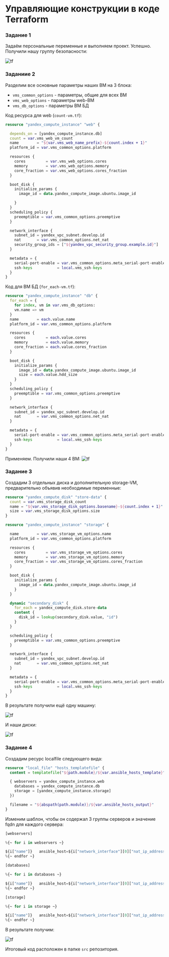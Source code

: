 # Управляющие конструкции в коде Terraform
### Задание 1
Задаём персональные переменные и выполняем проект. Успешно. Получили нашу группу безопасности:

![tf](img/tf-3-1-yc_secgroup.png)

### Заданиие 2
Разделим все основные параметры наших ВМ на 3 блока:
- `vms_common_options` - параметры, общие для всех ВМ
- `vms_web_options` - параметры web-ВМ
- `vms_db_options`  - параметры ВМ БД

Код ресурса для web (`count-vm.tf`):
```terraform
resource "yandex_compute_instance" "web" {

  depends_on = [yandex_compute_instance.db]
  count = var.vms_web_vm_count
  name        = "${var.vms_web_name_prefix}-${count.index + 1}"
  platform_id = var.vms_common_options.platform

  resources {
    cores         = var.vms_web_options.cores
    memory        = var.vms_web_options.memory
    core_fraction = var.vms_web_options.cores_fraction
  }

  boot_disk {
    initialize_params {
      image_id = data.yandex_compute_image.ubuntu.image_id

    }
  }
  scheduling_policy {
    preemptible = var.vms_common_options.preemptive
  }

  network_interface {
    subnet_id = yandex_vpc_subnet.develop.id
    nat       = var.vms_common_options.net_nat
    security_group_ids = ["${yandex_vpc_security_group.example.id}"]
  }

  metadata = {
    serial-port-enable = var.vms_common_options.meta_serial-port-enable
    ssh-keys           = local.vms_ssh-keys
  }
}
```

Код для ВМ БД (`for_each-vm.tf`):

```terraform
resource "yandex_compute_instance" "db" {
  for_each = {
    for index, vm in var.vms_db_options:
    vm.name => vm
  }
  name        = each.value.name
  platform_id = var.vms_common_options.platform

  resources {
    cores         = each.value.cores
    memory        = each.value.memory
    core_fraction = each.value.cores_fraction
  }

  boot_disk {
    initialize_params {
      image_id = data.yandex_compute_image.ubuntu.image_id
      size = each.value.hdd_size
    }
  }
  scheduling_policy {
    preemptible = var.vms_common_options.preemptive
  }

  network_interface {
    subnet_id = yandex_vpc_subnet.develop.id
    nat       = var.vms_common_options.net_nat
  }

  metadata = {
    serial-port-enable = var.vms_common_options.meta_serial-port-enable
    ssh-keys           = local.vms_ssh-keys
  }
}
```
Применяем. Получили наши 4 ВМ:
![tf](img/tf-3-2-yc-vms.png)

### Задание 3
Создадим 3 отдельных диска и дополнительную storage-VM, предварительно объявив необходимые переменные:
```terraform
resource "yandex_compute_disk" "store-data" {
  count = var.vms_storage_disk_count
  name = "${var.vms_storage_disk_options.basename}-${count.index + 1}"
  size = var.vms_storage_disk_options.size
}

resource "yandex_compute_instance" "storage" {

  name        = var.vms_storage_vm_options.name
  platform_id = var.vms_common_options.platform

  resources {
    cores         = var.vms_storage_vm_options.cores
    memory        = var.vms_storage_vm_options.memory
    core_fraction = var.vms_storage_vm_options.cores_fraction
  }

  boot_disk {
    initialize_params {
      image_id = data.yandex_compute_image.ubuntu.image_id
    }
  }

  dynamic "secondary_disk" {
    for_each = yandex_compute_disk.store-data
    content {
      disk_id = lookup(secondary_disk.value, "id")
    }
  }

  scheduling_policy {
    preemptible = var.vms_common_options.preemptive
  }

  network_interface {
    subnet_id = yandex_vpc_subnet.develop.id
    nat       = var.vms_common_options.net_nat
  }

  metadata = {
    serial-port-enable = var.vms_common_options.meta_serial-port-enable
    ssh-keys           = local.vms_ssh-keys
  }
}
```
В результате получили ещё одну машину:

![tf](img/tf-3-3-yc-vms-store.png)

И наши диски:

![tf](img/tf-3-3-yc-disks.png)

### Задание 4
Создадим ресурс localfile следующего вида:
```terraform
resource "local_file" "hosts_templatefile" {
  content = templatefile("${path.module}/${var.ansible_hosts_template}",

  { webservers = yandex_compute_instance.web
    databases = yandex_compute_instance.db
    storage = [yandex_compute_instance.storage]
  })

  filename = "${abspath(path.module)}/${var.ansible_hosts_output}"
}
```

Изменим шаблон, чтобы он содержал 3 группы серверов и значение fqdn для каждого сервера:
```terraform
[webservers]

%{~ for i in webservers ~}

${i["name"]}   ansible_host=${i["network_interface"][0]["nat_ip_address"]}   fqdn=${i["fqdn"]}
%{~ endfor ~}

[databases]

%{~ for i in databases ~}

${i["name"]}   ansible_host=${i["network_interface"][0]["nat_ip_address"]}   fqdn=${i["fqdn"]}
%{~ endfor ~}

[storage]

%{~ for i in storage ~}

${i["name"]}   ansible_host=${i["network_interface"][0]["nat_ip_address"]}   fqdn=${i["fqdn"]}
%{~ endfor ~}
```
В результате получим:

![tf](img/tf-3-4-hosts-ini.png)



Итоговый код расположен в папке `src` репозитория.
